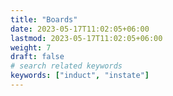 ```yaml
---
title: "Boards"
date: 2023-05-17T11:02:05+06:00
lastmod: 2023-05-17T11:02:05+06:00
weight: 7
draft: false
# search related keywords
keywords: ["induct", "instate"]
---
```


